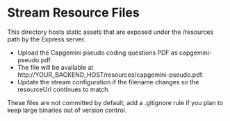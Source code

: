 # Stream Resource Files

This directory hosts static assets that are exposed under the /resources path by the Express server.

- Upload the Capgemini pseudo coding questions PDF as capgemini-pseudo.pdf.
- The file will be available at http://YOUR_BACKEND_HOST/resources/capgemini-pseudo.pdf.
- Update the stream configuration if the filename changes so the resourceUrl continues to match.

These files are not committed by default; add a .gitignore rule if you plan to keep large binaries out of version control.
